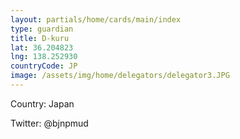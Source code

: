```yaml
---
layout: partials/home/cards/main/index
type: guardian
title: D-kuru
lat: 36.204823
lng: 138.252930
countryCode: JP
image: /assets/img/home/delegators/delegator3.JPG
---
```


Country: Japan

Twitter: @bjnpmud
